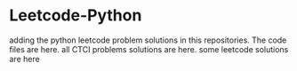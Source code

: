 # Leetcode-Python
adding the python leetcode problem solutions in this repositories. 
The code files are here.
all CTCI problems solutions are here.
some leetcode solutions are here










































































































































































































































































































































































